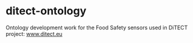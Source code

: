 # ditect-ontology
Ontology development work for the Food Safety sensors used in DiTECT project: www.ditect.eu
